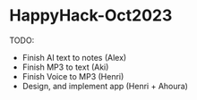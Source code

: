 ﻿# HappyHack-Oct2023

TODO:
- Finish AI text to notes (Alex)
- Finish MP3 to text (Aki)
- Finish Voice to MP3 (Henri)
- Design, and implement app (Henri + Ahoura)
